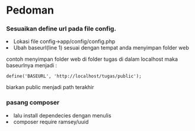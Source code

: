 <h1>Pedoman</h1>

<h3>Sesuaikan define url pada file config.</h3>
<li>Lokasi file config->app/config/config.php</li>
<li>Ubah baseurl(line 1) sesuai dengan tempat anda menyimpan folder web</li>

contoh menyimpan folder web di folder tugas di dalam localhost maka baseurlnya menjadi :

    define('BASEURL', 'http://localhost/tugas/public');
biarkan public menjadi path terakhir

<h3>pasang composer</h3>
<li>lalu install dependecies dengan menulis</li> 
<li>composer require ramsey/uuid</li>
</ul>

